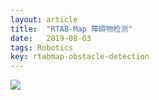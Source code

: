 ```yaml
---
layout: article
title:  "RTAB-Map 障碍物检测"
date:   2019-08-03
tags: Robotics
key: rtabmap-obstacle-detection
---
```


![](../images/rtabmap/rtabmap_obstacle_detection.jpg)
